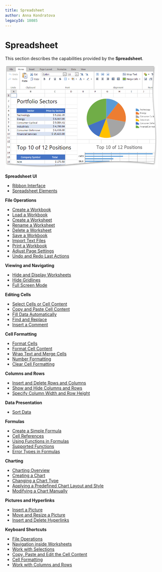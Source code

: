 ```yaml
---
title: Spreadsheet
author: Anna Kondratova
legacyId: 18085
---
```

# Spreadsheet
This section describes the capabilities provided by the **Spreadsheet**.

![EUD_ASPxSpreadsheetMainImage](../images/img25919.png)

**Spreadsheet UI**
* [Ribbon Interface](spreadsheet/spreadsheet-ui/ribbon-interface.md)
* [Spreadsheet Elements](spreadsheet/spreadsheet-ui/spreadsheet-elements.md)

**File Operations**
* [Create a Workbook](spreadsheet/file-operations/create-a-workbook.md)
* [Load a Workbook](spreadsheet/file-operations/load-a-workbook.md)
* [Create a Worksheet](spreadsheet/file-operations/create-a-worksheet.md)
* [Rename a Worksheet](spreadsheet/file-operations/rename-a-worksheet.md)
* [Delete a Worksheet](spreadsheet/file-operations/delete-a-worksheet.md)
* [Save a Workbook](spreadsheet/file-operations/save-a-workbook.md)
* [Import Text Files](spreadsheet/file-operations/import-text-files.md)
* [Print a Workbook](spreadsheet/file-operations/print-a-workbook.md)
* [Adjust Page Settings](spreadsheet/file-operations/adjust-page-settings.md)
* [Undo and Redo Last Actions](spreadsheet/file-operations/undo-and-redo-last-actions.md)

**Viewing and Navigating**
* [Hide and Display Worksheets](spreadsheet/viewing/hide-and-display-worksheets.md)
* [Hide Gridlines](spreadsheet/viewing/hide-gridlines.md)
* [Full Screen Mode](spreadsheet/viewing/full-screen-mode.md)

**Editing Cells**
* [Select Cells or Cell Content](spreadsheet/editing-cells/select-cells-or-cell-content.md)
* [Copy and Paste Cell Content](spreadsheet/editing-cells/copy-and-paste-cell-content.md)
* [Fill Data Automatically](spreadsheet/editing-cells/fill-data-automatically.md)
* [Find and Replace](spreadsheet/editing-cells/find-and-replace.md)
* [Insert a Comment](spreadsheet/editing-cells/insert-a-comment.md)

**Cell Formatting**
* [Format Cells](spreadsheet/cell-formatting/format-cells.md)
* [Format Cell Content](spreadsheet/cell-formatting/format-cell-content.md)
* [Wrap Text and Merge Cells](spreadsheet/cell-formatting/wrap-text-and-merge-cells.md)
* [Number Formatting](spreadsheet/cell-formatting/number-formatting.md)
* [Clear Cell Formatting](spreadsheet/cell-formatting/clear-cell-formatting.md)

**Columns and Rows**
* [Insert and Delete Rows and Columns](spreadsheet/columns-and-rows/insert-and-delete-rows-and-columns.md)
* [Show and Hide Columns and Rows](spreadsheet/columns-and-rows/show-and-hide-columns-and-rows.md)
* [Specify Column Width and Row Height](spreadsheet/columns-and-rows/specify-column-width-and-row-height.md)

**Data Presentation**
* [Sort Data](spreadsheet/data-presentation/sort-data.md)

**Formulas**
* [Create a Simple Formula](spreadsheet/formulas/create-a-simple-formula.md)
* [Cell References](spreadsheet/formulas/cell-references.md)
* [Using Functions in Formulas ](spreadsheet/formulas/using-functions-in-formulas.md)
* [Supported Functions](spreadsheet/formulas/supported-functions.md)
* [Error Types in Formulas](spreadsheet/formulas/error-types-in-formulas.md)

**Charting**
* [Charting Overview](spreadsheet/charting/charting-overview.md)
* [Creating a Chart](spreadsheet/charting/creating-a-chart.md)
* [Changing a Chart Type](spreadsheet/charting/changing-a-chart-type.md)
* [Applying a Predefined Chart Layout and Style](spreadsheet/charting/applying-a-predefined-chart-layout-and-style.md)
* [Modifying a Chart Manually](spreadsheet/charting/modifying-a-chart-manually.md)

**Pictures and Hyperlinks**
* [Insert a Picture](spreadsheet/pictures-and-hyperlinks/insert-a-picture.md)
* [Move and Resize a Picture](spreadsheet/pictures-and-hyperlinks/move-and-resize-a-picture.md)
* [Insert and Delete Hyperlinks](spreadsheet/pictures-and-hyperlinks/insert-and-delete-hyperlinks.md)

**Keyboard Shortcuts**
* [File Operations](spreadsheet/keyboard-shortcuts/file-operations.md)
* [Navigation inside Worksheets](spreadsheet/keyboard-shortcuts/navigation-inside-worksheets.md)
* [Work with Selections ](spreadsheet/keyboard-shortcuts/work-with-selections.md)
* [Copy, Paste and Edit the Cell Content](spreadsheet/keyboard-shortcuts/copy-paste-and-edit-the-cell-content.md)
* [Cell Formatting ](spreadsheet/keyboard-shortcuts/cell-formatting.md)
* [Work with Columns and Rows](spreadsheet/keyboard-shortcuts/work-with-columns-and-rows.md)